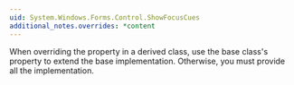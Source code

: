 ```yaml
---
uid: System.Windows.Forms.Control.ShowFocusCues
additional_notes.overrides: *content
---
```


<p>When overriding the <xref href="System.Windows.Forms.Control.ShowFocusCues"></xref> property in a derived class, use the base class's <xref href="System.Windows.Forms.Control.ShowFocusCues"></xref> property to extend the base implementation. Otherwise, you must provide all the implementation.</p>


